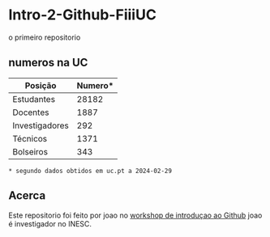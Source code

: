 # Intro-2-Github-FiiiUC
o primeiro repositorio

## numeros na UC

| Posição | Numero* |
| --- | --- |
| Estudantes | 28182 |
| Docentes | 1887 |
| Investigadores | 292 |
| Técnicos | 1371 |
| Bolseiros | 343 |

```
* segundo dados obtidos em uc.pt a 2024-02-29
```

## Acerca
Este repositorio foi feito por joao no [workshop de introduçao ao Github](https://iimpaqct.uc.pt/github-fiiiuc)
joao é investigador no INESC.
